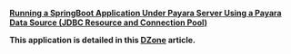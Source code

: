 **[Running a SpringBoot Application Under Payara Server Using a Payara Data Source (JDBC Resource and Connection Pool)](https://github.com/andreipall/Spring-Boot-JPA/tree/master/SpringBootPayaraMySqlKickoffApplication)**

**This application is detailed in this [DZone](https://dzone.com/articles/work-in-progress-1) article.**
